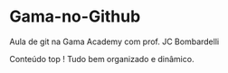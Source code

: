 # Gama-no-Github
Aula de git na Gama Academy com prof. JC Bombardelli 

Conteúdo top ! Tudo bem organizado e dinâmico. 


